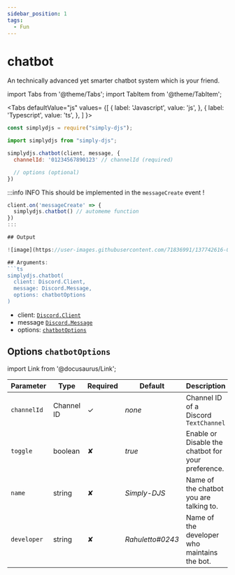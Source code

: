 ```yaml
---
sidebar_position: 1
tags:
  - Fun
---
```


# chatbot

An technically advanced yet smarter chatbot system which is your friend.

import Tabs from '@theme/Tabs';
import TabItem from '@theme/TabItem';

<Tabs
  defaultValue="js"
  values= {[
    { label: 'Javascript', value: 'js', },
    { label: 'Typescript', value: 'ts', },
  ]
}>
<TabItem value="js">

```js
const simplydjs = require("simply-djs");
```

</TabItem>

<TabItem value="ts">

```ts
import simplydjs from "simply-djs";
```

</TabItem>

</Tabs>

```js
simplydjs.chatbot(client, message, { 
  channelId: '01234567890123' // channelId (required)

  // options (optional)
})
```

:::info INFO
This should be implemented in the `messageCreate` event !

```js
client.on('messageCreate' => {
  simplydjs.chatbot() // automeme function
})
:::

## Output

![image](https://user-images.githubusercontent.com/71836991/137742616-05fc1330-aeef-4f40-9031-1d81e93ff705.png)

## Arguments:
```ts
simplydjs.chatbot(
  client: Discord.Client,
  message: Discord.Message,
  options: chatbotOptions
)
```

- client: [`Discord.Client`](https://discord.js.org/#/docs/discord.js/stable/class/Client)
- message [`Discord.Message`](https://discord.js.org/#/docs/discord.js/stable/class/Message)
- options: [`chatbotOptions`](#options-chatbotoptions)

## Options `chatbotOptions`

import Link from '@docusaurus/Link';

| Parameter | Type | Required | Default    | Description |
| --------- | ----- | -------- | -------- | ---------- |
| `channelId`       | <Link to="https://discord.js.org/#/docs/discord.js/stable/class/Channel?scrollTo=id">Channel ID</Link>       | ✓        | _none_     | Channel ID of a Discord `TextChannel`    |
| `toggle` | <Link to="https://developer.mozilla.org/en-US/docs/Web/JavaScript/Reference/Global_Objects/Boolean">boolean</Link> | ✘        | _true_  | Enable or Disable the chatbot for your preference.                            |
| `name`   | <Link to="https://developer.mozilla.org/en-US/docs/Web/JavaScript/Reference/Global_Objects/String">string</Link>     | ✘        | _Simply-DJS_ | Name of the chatbot you are talking to. |
| `developer`   | <Link to="https://developer.mozilla.org/en-US/docs/Web/JavaScript/Reference/Global_Objects/String">string</Link>     | ✘        | _Rahuletto#0243_ | Name of the developer who maintains the bot. |
